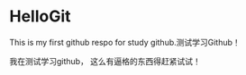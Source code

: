 # HelloGit
This is my first github respo for study github.测试学习Github！

我在测试学习github，
这么有逼格的东西得赶紧试试！
